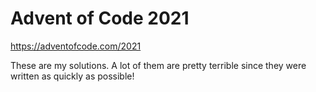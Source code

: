 # Advent of Code 2021

https://adventofcode.com/2021

These are my solutions. A lot of them are pretty terrible since they were written as quickly as possible!
